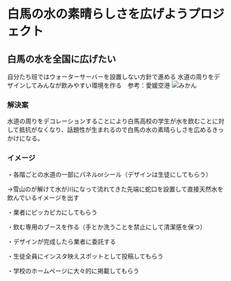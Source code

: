 
# 白馬の水の素晴らしさを広げようプロジェクト
## 白馬の水を全国に広げたい

自分たち班ではウォーターサーバーを設置しない方針で進める
水道の周りをデザインしてみんなが飲みやすい環境を作る　参考：愛媛空港
![みかん](https://user-images.githubusercontent.com/91592893/143198255-f5371ead-090f-428b-800e-f48e6984ec74.jpg)




### 解決案
水道の周りをデコレーションすることにより白馬高校の学生が水を飲むことに対して抵抗がなくなり、話題性が生まれるので白馬の水の素晴らしさを広めるきっかけになる。

### イメージ
・各階ごとの水道の一部にパネルorシール（デザインは生徒にしてもらう）

→雪山のが解けて水が川になって流れてきた先端に蛇口を設置して直接天然水を飲んでいるイメージを出す

・業者にピッカピカにしてもらう

・飲む専用のブースを作る（手とか洗うことを禁止にして清潔感を保つ）

・デザインが完成したら業者に委託する

・生徒全員にインスタ映えスポットとして投稿してもらう

・学校のホームページに大々的に掲載してもらう


